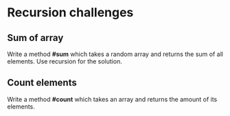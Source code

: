 # Recursion challenges

## Sum of array
Write a method **#sum** which takes a random array and returns the sum of all elements. Use recursion for the solution.
## Count elements
Write a method **#count** which takes an array and returns the amount of its elements.
